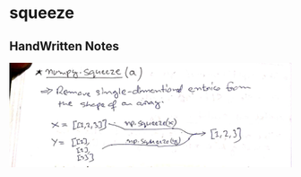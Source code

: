 # squeeze

## HandWritten Notes
<p align="center">
<img src="./1.jpg" alt="Page 1" width="800"/>
<p\>
